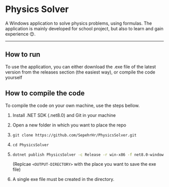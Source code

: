 # **Physics Solver**
A Windows application to solve physics problems, using formulas.
The application is mainly developed for school project, but also to learn and gain experience 😊.
***
## **How to run**
To use the application, you can either download the .exe file of the latest version from the releases section (the easiest way), or compile the code yourself

## **How to compile the code**
To compile the code on your own machine, use the steps bellow.
1. Install .NET SDK (.net8.0) and Git in your machine
2. Open a new folder in which you want to place the repo
3. `git clone https://github.com/SepehrHr/PhysicsSolver.git`
4. `cd PhysicsSolver`
5.   ``` bash
     dotnet publish PhysicsSolver -c Release -r win-x86 -f net8.0-windows --self-contained false -p:PublishSingleFile=true -o "<OUTPUT-DIRECTORY>"
     ```
     (Replcae `<OUTPUT-DIRECTORY>` with the place you want to save the exe file)
  
5. A single exe file must be created in the directory.
